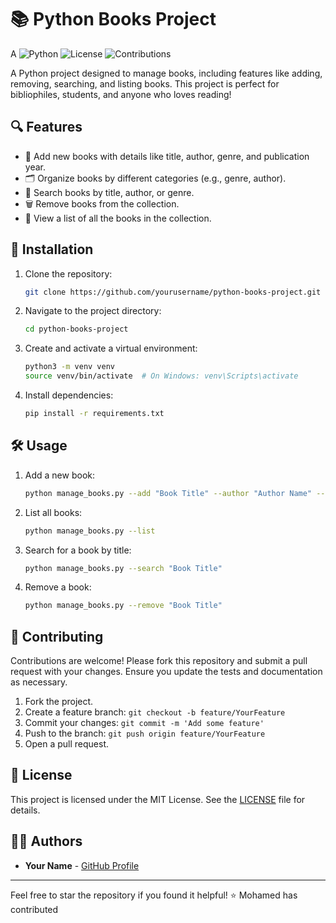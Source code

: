 # 📚 Python Books Project
A
![Python](https://img.shields.io/badge/Python-3.8+-blue.svg)
![License](https://img.shields.io/badge/License-MIT-green.svg)
![Contributions](https://img.shields.io/badge/Contributions-Welcome-orange.svg)

A Python project designed to manage books, including features like adding, removing, searching, and listing books. This project is perfect for bibliophiles, students, and anyone who loves reading!

## 🔍 Features
- 📖 Add new books with details like title, author, genre, and publication year.
- 🗂️ Organize books by different categories (e.g., genre, author).
- 🔎 Search books by title, author, or genre.
- 🗑️ Remove books from the collection.
- 📜 View a list of all the books in the collection.

## 🚀 Installation

1. Clone the repository:
    ```bash
    git clone https://github.com/yourusername/python-books-project.git
    ```

2. Navigate to the project directory:
    ```bash
    cd python-books-project
    ```

3. Create and activate a virtual environment:
    ```bash
    python3 -m venv venv
    source venv/bin/activate  # On Windows: venv\Scripts\activate
    ```

4. Install dependencies:
    ```bash
    pip install -r requirements.txt
    ```

## 🛠 Usage

1. Add a new book:
    ```bash
    python manage_books.py --add "Book Title" --author "Author Name" --genre "Fiction" --year 2024
    ```

2. List all books:
    ```bash
    python manage_books.py --list
    ```

3. Search for a book by title:
    ```bash
    python manage_books.py --search "Book Title"
    ```

4. Remove a book:
    ```bash
    python manage_books.py --remove "Book Title"
    ```

## 🤝 Contributing

Contributions are welcome! Please fork this repository and submit a pull request with your changes. Ensure you update the tests and documentation as necessary.

1. Fork the project.
2. Create a feature branch: `git checkout -b feature/YourFeature`
3. Commit your changes: `git commit -m 'Add some feature'`
4. Push to the branch: `git push origin feature/YourFeature`
5. Open a pull request.

## 📄 License

This project is licensed under the MIT License. See the [LICENSE](./LICENSE) file for details.

## 🧑‍💻 Authors

- **Your Name** - [GitHub Profile](https://github.com/yourusername)

---

Feel free to star the repository if you found it helpful! ⭐
Mohamed has contributed
